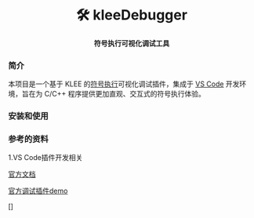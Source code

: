 <div align="center">

# 🛠️ kleeDebugger

**符号执行可视化调试工具**

</div>

### 简介

本项目是一个基于 KLEE 的[符号执行](https://en.wikipedia.org/wiki/Symbolic_execution)可视化调试插件，集成于 [VS Code](https://code.visualstudio.com/) 开发环境，旨在为 C/C++ 程序提供更加直观、交互式的符号执行体验。

### 安装和使用

### 参考的资料

1.VS Code插件开发相关

[官方文档](https://code.visualstudio.com/api)

[官方调试插件demo](https://github.com/microsoft/vscode-mock-debug)

[]
